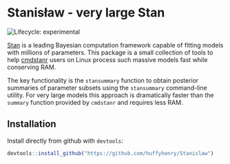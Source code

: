 # Stanisław - very large Stan

![Lifecycle: experimental](https://img.shields.io/badge/lifecycle-experimental-orange.svg)

[Stan](https://mc-stan.org/) is a leading Bayesian computation framework
capable of fitting models with millions of parameters. This package
is a small collection of tools to help
[cmdstanr](https://mc-stan.org/cmdstanr/) users on Linux process such massive
models fast while conserving RAM.

The key functionality is the `stansummary` function to obtain posterior
summaries of parameter subsets using the `stansummary` command-line utility. 
For very large models this approach is dramatically
faster than the `summary` function provided by `cmdstanr` and requires less RAM.

## Installation

Install directly from github with `devtools`:

```r
devtools::install_github("https://github.com/huffyhenry/Stanislaw")
```
